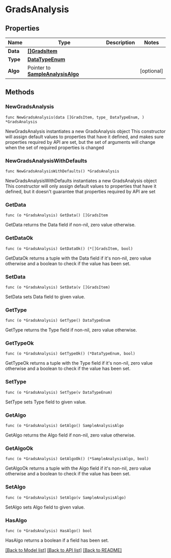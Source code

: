 # GradsAnalysis

## Properties

Name | Type | Description | Notes
------------ | ------------- | ------------- | -------------
**Data** | [**[]GradsItem**](GradsItem.md) |  | 
**Type** | [**DataTypeEnum**](DataTypeEnum.md) |  | 
**Algo** | Pointer to [**SampleAnalysisAlgo**](SampleAnalysisAlgo.md) |  | [optional] 

## Methods

### NewGradsAnalysis

`func NewGradsAnalysis(data []GradsItem, type_ DataTypeEnum, ) *GradsAnalysis`

NewGradsAnalysis instantiates a new GradsAnalysis object
This constructor will assign default values to properties that have it defined,
and makes sure properties required by API are set, but the set of arguments
will change when the set of required properties is changed

### NewGradsAnalysisWithDefaults

`func NewGradsAnalysisWithDefaults() *GradsAnalysis`

NewGradsAnalysisWithDefaults instantiates a new GradsAnalysis object
This constructor will only assign default values to properties that have it defined,
but it doesn't guarantee that properties required by API are set

### GetData

`func (o *GradsAnalysis) GetData() []GradsItem`

GetData returns the Data field if non-nil, zero value otherwise.

### GetDataOk

`func (o *GradsAnalysis) GetDataOk() (*[]GradsItem, bool)`

GetDataOk returns a tuple with the Data field if it's non-nil, zero value otherwise
and a boolean to check if the value has been set.

### SetData

`func (o *GradsAnalysis) SetData(v []GradsItem)`

SetData sets Data field to given value.


### GetType

`func (o *GradsAnalysis) GetType() DataTypeEnum`

GetType returns the Type field if non-nil, zero value otherwise.

### GetTypeOk

`func (o *GradsAnalysis) GetTypeOk() (*DataTypeEnum, bool)`

GetTypeOk returns a tuple with the Type field if it's non-nil, zero value otherwise
and a boolean to check if the value has been set.

### SetType

`func (o *GradsAnalysis) SetType(v DataTypeEnum)`

SetType sets Type field to given value.


### GetAlgo

`func (o *GradsAnalysis) GetAlgo() SampleAnalysisAlgo`

GetAlgo returns the Algo field if non-nil, zero value otherwise.

### GetAlgoOk

`func (o *GradsAnalysis) GetAlgoOk() (*SampleAnalysisAlgo, bool)`

GetAlgoOk returns a tuple with the Algo field if it's non-nil, zero value otherwise
and a boolean to check if the value has been set.

### SetAlgo

`func (o *GradsAnalysis) SetAlgo(v SampleAnalysisAlgo)`

SetAlgo sets Algo field to given value.

### HasAlgo

`func (o *GradsAnalysis) HasAlgo() bool`

HasAlgo returns a boolean if a field has been set.


[[Back to Model list]](../README.md#documentation-for-models) [[Back to API list]](../README.md#documentation-for-api-endpoints) [[Back to README]](../README.md)


